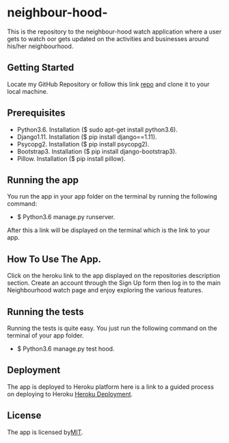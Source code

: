 # neighbour-hood-
This is the repository to the neighbour-hood watch application where a user gets to watch oor gets updated on the activities and businesses around his/her neighbourhood.

## Getting Started
Locate my GitHub Repository or follow this link [repo](https://github.com/markmurimi/neighbour-hood) and clone it to your local machine.

## Prerequisites
* Python3.6. Installation ($ sudo apt-get install python3.6).
* Django1.11. Installation ($ pip install django==1.11).
* Psycopg2. Installation ($ pip install psycopg2).
* Bootstrap3. Installation ($ pip install django-bootstrap3).
* Pillow. Installation ($ pip install pillow).

## Running the app
You run the app in your app folder on the terminal by running the following command:
* $ Python3.6 manage.py runserver.

After this a link will be displayed on the terminal which is the link to your app.

## How To Use The App.
Click on the heroku link to the app displayed on the repositories description section. Create an account through the Sign Up form then log in to the main Neighbourhood watch page and enjoy exploring the various features.

## Running the tests
Running the tests is quite easy. You just run the following command on the terminal of your app folder.
* $ Python3.6 manage.py test hood.

## Deployment
The app is deployed to Heroku platform here is a link to a guided process on deploying to Heroku [Heroku Deployment](https://docs.google.com/document/d/181ZqRfJg7B-8EfzB9HJ8FvzAKXR0y5ccZC6bIeafbv0/edit).

## License
The app is licensed by[MIT](https://github.com/markmurimi/neighbour-hood-/blob/master/LICENSE).